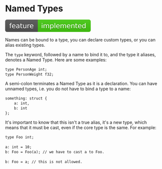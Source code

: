 # Named Types
![Feature Implemented](Badge_Implemented.svg)

Names can be bound to a type, you can declare custom types, or you can alias
existing types. 

The `type` keyword, followed by a name to bind it to, and the type it aliases, denotes
a Named Type. Here are some examples:

```
type PersonAge int;
type PersonWeight f32;
```
    
A semi-colon terminates a Named Type as it is a declaration. You can have
unnamed types, i.e. you do not have to bind a type to a name:

```
something: struct {
    a: int,
    b: int
};
```

It's important to know that this isn't a true alias, it's a new type, which means
that it must be cast, even if the core type is the same. For example:

```
type Foo int;

a: int = 10;
b: Foo = Foo(a); // we have to cast a to Foo.

b: Foo = a; // this is not allowed.
```
